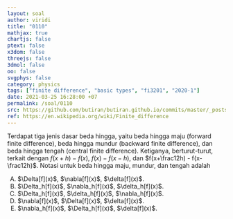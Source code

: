 ```yaml
---
layout: soal
author: viridi
title: "0110"
mathjax: true
chartjs: false
ptext: false
x3dom: false
threejs: false
3dmol: false
oo: false
svgphys: false
category: physics
tags: ["finite difference", "basic types", "fi3201", "2020-1"]
date: 2021-03-25 16:28:00 +07
permalink: /soal/0110
src: https://github.com/butiran/butiran.github.io/commits/master/_posts/soal/11/2021-03-25-finite-difference-basic-types.md
ref: https://en.wikipedia.org/wiki/Finite_difference
---
```

Terdapat tiga jenis dasar beda hingga, yaitu beda hingga maju (forward finite difference), beda hingga mundur (backward finite difference), dan beda hingga tengah (central finite difference). Ketiganya, berturut-turut, terkait dengan $f(x+h) - f(x)$, $f(x) - f(x-h)$, dan $f(x+\frac12h) - f(x-\frac12h)$. Notasi untuk beda hingga maju, mundur, dan tengah adalah

<ol type="A">
<li>$\Delta[f](x)$, $\nabla[f](x)$, $\delta[f](x)$.
<li>$\Delta_h[f](x)$, $\nabla_h[f](x)$, $\delta_h[f](x)$.
<li>$\Delta_h[f](x)$, $\delta_h[f](x)$, $\nabla_h[f](x)$.
<li>$\nabla[f](x)$, $\Delta[f](x)$, $\delta[f](x)$.
<li>$\nabla_h[f](x)$, $\Delta_h[f](x)$, $\delta[f](x)$.
